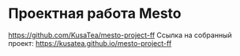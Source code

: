 # Проектная работа Mesto
https://github.com/KusaTea/mesto-project-ff
Ссылка на собранный проект:
https://kusatea.github.io/mesto-project-ff
